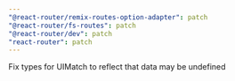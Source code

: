 ```yaml
---
"@react-router/remix-routes-option-adapter": patch
"@react-router/fs-routes": patch
"@react-router/dev": patch
"react-router": patch
---
```


Fix types for UIMatch to reflect that data may be undefined
